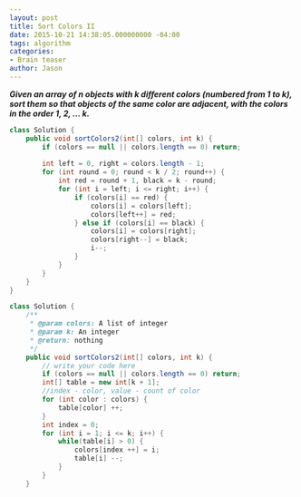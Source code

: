```yaml
---
layout: post
title: Sort Colors II
date: 2015-10-21 14:38:05.000000000 -04:00
tags: algorithm
categories:
- Brain teaser
author: Jason
---
```

<p><strong><em>Given an array of n objects with k different colors (numbered from 1 to k), sort them so that objects of the same color are adjacent, with the colors in the order 1, 2, ... k.</em></strong></p>


``` java
class Solution {
    public void sortColors2(int[] colors, int k) {
        if (colors == null || colors.length == 0) return;
        
        int left = 0, right = colors.length - 1;
        for (int round = 0; round < k / 2; round++) {
            int red = round + 1, black = k - round;
            for (int i = left; i <= right; i++) {
                if (colors[i] == red) {
                    colors[i] = colors[left];
                    colors[left++] = red;
                } else if (colors[i] == black) {
                    colors[i] = colors[right];
                    colors[right--] = black;
                    i--;
                }
            }
        }
    }
}

```
``` java
class Solution {
    /**
     * @param colors: A list of integer
     * @param k: An integer
     * @return: nothing
     */
    public void sortColors2(int[] colors, int k) {
        // write your code here
        if (colors == null || colors.length == 0) return;
        int[] table = new int[k + 1];
        //index - color, value - count of color
        for (int color : colors) {
            table[color] ++;
        }
        int index = 0;
        for (int i = 1; i <= k; i++) {
            while(table[i] > 0) {
                colors[index ++] = i;
                table[i] --;
            }
        }
    }
```

